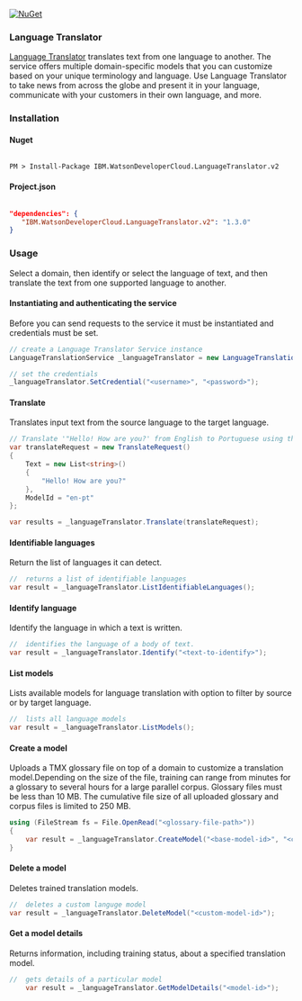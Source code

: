 [![NuGet](https://img.shields.io/badge/nuget-v1.0.0-green.svg?style=flat)](https://www.nuget.org/packages/IBM.WatsonDeveloperCloud.LanguageTranslator.v2/)

### Language Translator

[Language Translator][language_translator] translates text from one language to another. The service offers multiple domain-specific models that you can customize based on your unique terminology and language. Use Language Translator to take news from across the globe and present it in your language, communicate with your customers in their own language, and more.

### Installation
#### Nuget
```

PM > Install-Package IBM.WatsonDeveloperCloud.LanguageTranslator.v2

```
#### Project.json
```JSON

"dependencies": {
   "IBM.WatsonDeveloperCloud.LanguageTranslator.v2": "1.3.0"
}

```
### Usage
Select a domain, then identify or select the language of text, and then translate the text from one supported language to another.

#### Instantiating and authenticating the service
Before you can send requests to the service it must be instantiated and credentials must be set.
```cs
// create a Language Translator Service instance
LanguageTranslationService _languageTranslator = new LanguageTranslationService();

// set the credentials
_languageTranslator.SetCredential("<username>", "<password>");
```

#### Translate
Translates input text from the source language to the target language.
```cs
// Translate '"Hello! How are you?' from English to Portuguese using the Language Translator service
var translateRequest = new TranslateRequest()
{
    Text = new List<string>()
    {
        "Hello! How are you?"
    },
    ModelId = "en-pt"
};

var results = _languageTranslator.Translate(translateRequest);
```

#### Identifiable languages
Return the list of languages it can detect.
```cs
//  returns a list of identifiable languages
var result = _languageTranslator.ListIdentifiableLanguages();
```

#### Identify language
Identify the language in which a text is written.
```cs
//  identifies the language of a body of text.
var result = _languageTranslator.Identify("<text-to-identify>");
```

#### List models
Lists available models for language translation with option to filter by source or by target language.
```cs
//  lists all language models
var result = _languageTranslator.ListModels();
```

#### Create a model
Uploads a TMX glossary file on top of a domain to customize a translation model.Depending on the size of the file, training can range from minutes for a glossary to several hours for a large parallel corpus. Glossary files must be less than 10 MB. The cumulative file size of all uploaded glossary and corpus files is limited to 250 MB.
```cs
using (FileStream fs = File.OpenRead("<glossary-file-path>"))
{
    var result = _languageTranslator.CreateModel("<base-model-id>", "<custom-model-name>", fs);
}
```

#### Delete a model
Deletes trained translation models.
```cs
//  deletes a custom languge model
var result = _languageTranslator.DeleteModel("<custom-model-id>");
```

#### Get a model details
Returns information, including training status, about a specified translation model.
```cs
//  gets details of a particular model
    var result = _languageTranslator.GetModelDetails("<model-id>");
```

[language_translator]: https://www.ibm.com/watson/developercloud/doc/language-translator/index.html
